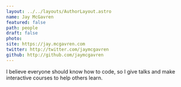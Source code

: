 ```yaml
---
layout: ../../layouts/AuthorLayout.astro
name: Jay McGavren
featured: false
path: people
draft: false
photo: 
site: https://jay.mcgavren.com
twitter: http://twitter.com/jaymcgavren
github: http://github.com/jaymcgavren
---
```


I believe everyone should know how to code, so I give talks and make interactive courses to help others learn.